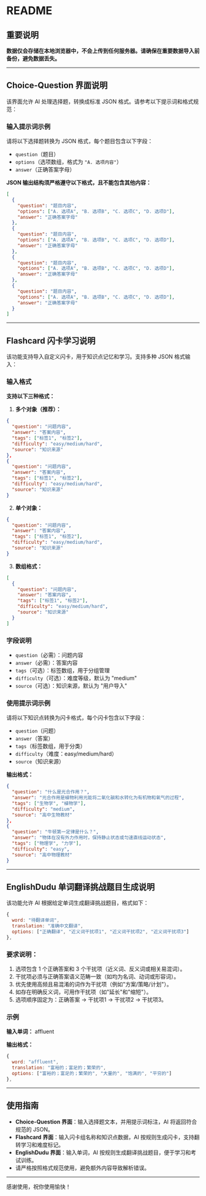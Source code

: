# README

## 重要说明

**数据仅会存储在本地浏览器中，不会上传到任何服务器。请确保在重要数据导入前备份，避免数据丢失。**

---

## Choice-Question 界面说明

该界面允许 AI 处理选择题，转换成标准 JSON 格式。请参考以下提示词和格式规范：

### 输入提示词示例

请将以下选择题转换为 JSON 格式，每个题目包含以下字段：

- `question`（题目）
- `options`（选项数组，格式为 `"A. 选项内容"`）
- `answer`（正确答案字母）

**JSON 输出结构须严格遵守以下格式，且不能包含其他内容：**

```json
[
  {
    "question": "题目内容",
    "options": ["A. 选项A", "B. 选项B", "C. 选项C", "D. 选项D"],
    "answer": "正确答案字母"
  },
  {
    "question": "题目内容",
    "options": ["A. 选项A", "B. 选项B", "C. 选项C", "D. 选项D"],
    "answer": "正确答案字母"
  },
  {
    "question": "题目内容",
    "options": ["A. 选项A", "B. 选项B", "C. 选项C", "D. 选项D"],
    "answer": "正确答案字母"
  },
  {
    "question": "题目内容",
    "options": ["A. 选项A", "B. 选项B", "C. 选项C", "D. 选项D"],
    "answer": "正确答案字母"
  }
]
```

---

## Flashcard 闪卡学习说明

该功能支持导入自定义闪卡，用于知识点记忆和学习。支持多种 JSON 格式输入：

### 输入格式

**支持以下三种格式：**

1. **多个对象（推荐）：**
```json
{
  "question": "问题内容",
  "answer": "答案内容",
  "tags": ["标签1", "标签2"],
  "difficulty": "easy/medium/hard",
  "source": "知识来源"
},
{
  "question": "问题内容",
  "answer": "答案内容",
  "tags": ["标签1", "标签2"],
  "difficulty": "easy/medium/hard",
  "source": "知识来源"
}
```

2. **单个对象：**
```json
{
  "question": "问题内容",
  "answer": "答案内容",
  "tags": ["标签1", "标签2"],
  "difficulty": "easy/medium/hard",
  "source": "知识来源"
}
```

3. **数组格式：**
```json
[
  {
    "question": "问题内容",
    "answer": "答案内容",
    "tags": ["标签1", "标签2"],
    "difficulty": "easy/medium/hard",
    "source": "知识来源"
  }
]
```

### 字段说明

- `question`（必需）：问题内容
- `answer`（必需）：答案内容
- `tags`（可选）：标签数组，用于分组管理
- `difficulty`（可选）：难度等级，默认为 "medium"
- `source`（可选）：知识来源，默认为 "用户导入"

### 使用提示词示例

请将以下知识点转换为闪卡格式，每个闪卡包含以下字段：

- `question`（问题）
- `answer`（答案）
- `tags`（标签数组，用于分类）
- `difficulty`（难度：easy/medium/hard）
- `source`（知识来源）

**输出格式：**

```json
{
  "question": "什么是光合作用？",
  "answer": "光合作用是植物利用光能将二氧化碳和水转化为有机物和氧气的过程",
  "tags": ["生物学", "植物学"],
  "difficulty": "medium",
  "source": "高中生物教材"
},
{
  "question": "牛顿第一定律是什么？",
  "answer": "物体在没有外力作用时，保持静止状态或匀速直线运动状态",
  "tags": ["物理学", "力学"],
  "difficulty": "easy",
  "source": "高中物理教材"
}
```

---

## EnglishDudu 单词翻译挑战题目生成说明

该功能允许 AI 根据给定单词生成翻译挑战题目，格式如下：

```js
{
  word: "待翻译单词",
  translation: "准确中文翻译",
  options: ["正确翻译", "近义词干扰项1", "近义词干扰项2", "近义词干扰项3"]
},
```

### 要求说明：

1. 选项包含 1 个正确答案和 3 个干扰项（近义词、反义词或相关易混词）。
2. 干扰项必须与正确答案语义范畴一致（如均为名词、动词或形容词）。
3. 优先使用高频且易混淆的词作为干扰项（例如"方案/策略/计划"）。
4. 如存在明确反义词，可用作干扰项（如"延长"和"缩短"）。
5. 选项顺序固定为：正确答案 → 干扰项1 → 干扰项2 → 干扰项3。

### 示例

**输入单词：** affluent

**输出格式：**

```js
{
  word: "affluent",
  translation: "富裕的；富足的；繁荣的",
  options: ["富裕的；富足的；繁荣的", "大量的", "饱满的", "平穷的"]
},
```

---

## 使用指南

- **Choice-Question 界面**：输入选择题文本，并用提示词标注，AI 将返回符合规范的 JSON。
- **Flashcard 界面**：输入闪卡组名称和知识点数据，AI 按规则生成闪卡，支持翻转学习和难度标记。
- **EnglishDudu 界面**：输入单词，AI 按规则生成翻译挑战题目，便于学习和考试训练。
- 请严格按照格式规范使用，避免额外内容导致解析错误。

---

感谢使用，祝你使用愉快！

